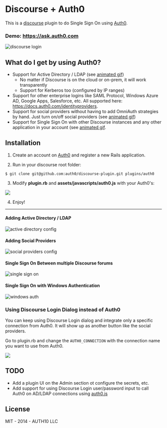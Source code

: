 Discourse + Auth0
========

This is a [discourse](https://discourse.org) plugin to do Single Sign On using [Auth0](https://www.auth0.com).

### Demo: https://ask.auth0.com

![discourse login](https://dl.dropboxusercontent.com/u/21665105/discourse-login.gif)

## What do I get by using Auth0?

* Support for Active Directory / LDAP (see [animated gif](#adding-active-directory--ldap))
  * No matter if Discourse is on the cloud or on-prem, it will work transparently
  * Support for Kerberos too (configured by IP ranges)
* Support for other enterprise logins like SAML Protocol, Windows Azure AD, Google Apps, Salesforce, etc. All supported here: https://docs.auth0.com/identityproviders.
* Support for social providers without having to add OmniAuth strategies by hand. Just turn on/off social providers (see [animated gif](#adding-social-providers))
* Support for Single Sign On with other Discourse instances and any other application in your account (see [animated gif](#single-sign-on-between-multiple-discourse-forums).

## Installation

1. Create an account on [Auth0](http://auth0.com) and register a new Rails application.

2. Run in your discourse root folder:

  ```
  $ git clone git@github.com:auth0/discourse-plugin.git plugins/auth0
  ```

3. Modify __plugin.rb__ and __assets/javascripts/auth0.js__ with your Auth0's:

<img src="https://docs.google.com/drawings/d/1-wQhQ8hu24C-a-TXNPjVEYiXt_78cTV7uOTgKlr-pbE/pub?w=681&amp;h=699">

4. Enjoy!

----

#### Adding Active Directory / LDAP

![active directory config](https://dl.dropboxusercontent.com/u/21665105/ad-connection.gif)

#### Adding Social Providers

![social providers config](https://dl.dropboxusercontent.com/u/21665105/social-connections.gif)

#### Single Sign On Between multiple Discourse forums

![single sign on](https://dl.dropboxusercontent.com/u/21665105/sso-discourse.gif)

#### Single Sign On with Windows Authentication

![windows auth](https://s3.amazonaws.com/blog.auth0.com/login_discourse_kerberos-2.gif)

### Using Discourse Login Dialog instead of Auth0

You can keep using Discourse Login dialog and integrate only a specific connection from Auth0. It will show up as another button like the social providers.

Go to plugin.rb and change the `AUTH0_CONNECTION` with the connection name you want to use from Auth0.

![](https://s3.amazonaws.com/blog.auth0.com/login_discourse_ad.gif)

## TODO

* Add a plugin UI on the Admin section ot configure the secrets, etc.
* Add support for using Discourse Login user/password input to call Auth0 on AD/LDAP connections using [auth0.js](https://github.com/auth0/auth0.js)

## License

MIT - 2014 - AUTH10 LLC
